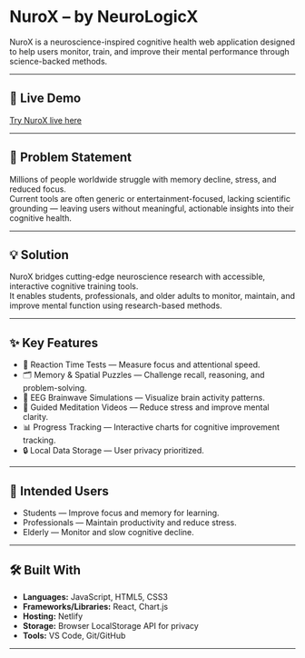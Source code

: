 # NuroX – by NeuroLogicX

NuroX is a neuroscience-inspired cognitive health web application designed to help users monitor, train, and improve their mental performance through science-backed methods.

---

## 🚀 Live Demo
[Try NuroX live here](https://689b6b31c619e05e62706f21--transcendent-shortbread-0e006a.netlify.app/)

---

## 📌 Problem Statement
Millions of people worldwide struggle with memory decline, stress, and reduced focus.  
Current tools are often generic or entertainment-focused, lacking scientific grounding — leaving users without meaningful, actionable insights into their cognitive health.

---

## 💡 Solution
NuroX bridges cutting-edge neuroscience research with accessible, interactive cognitive training tools.  
It enables students, professionals, and older adults to monitor, maintain, and improve mental function using research-based methods.

---

## ✨ Key Features
- 🧠 Reaction Time Tests — Measure focus and attentional speed.
- 🗂 Memory & Spatial Puzzles — Challenge recall, reasoning, and problem-solving.
- 🌊 EEG Brainwave Simulations — Visualize brain activity patterns.
- 🧘 Guided Meditation Videos — Reduce stress and improve mental clarity.
- 📊 Progress Tracking — Interactive charts for cognitive improvement tracking.
- 🔒 Local Data Storage — User privacy prioritized.

---

## 🎯 Intended Users
- Students — Improve focus and memory for learning.
- Professionals — Maintain productivity and reduce stress.
- Elderly — Monitor and slow cognitive decline.

---

## 🛠 Built With
- **Languages:** JavaScript, HTML5, CSS3
- **Frameworks/Libraries:** React, Chart.js
- **Hosting:** Netlify
- **Storage:** Browser LocalStorage API for privacy
- **Tools:** VS Code, Git/GitHub

---
